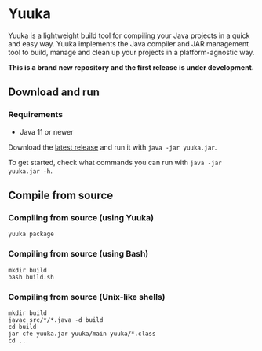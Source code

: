 # Yuuka
Yuuka is a lightweight build tool for compiling your Java projects in a quick and easy way. Yuuka implements the Java compiler and JAR management tool to build, manage and clean up your projects in a platform-agnostic way.

**This is a brand new repository and the first release is under development.**

## Download and run
### Requirements
* Java 11 or newer

Download the [latest release](https://github.com/spacebanana420/yuuka/releases) and run it with `java -jar yuuka.jar`.

To get started, check what commands you can run with `java -jar yuuka.jar -h`.

## Compile from source

### Compiling from source (using Yuuka)
```
yuuka package
```

### Compiling from source (using Bash)
```
mkdir build
bash build.sh
```

### Compiling from source (Unix-like shells)
```
mkdir build
javac src/*/*.java -d build
cd build
jar cfe yuuka.jar yuuka/main yuuka/*.class
cd ..
```
